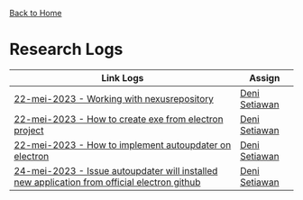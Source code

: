 [Back to Home](https://github.com/denitiawan/research-electron-react-boilerplate-autoupdater)

# Research Logs

| Link Logs | Assign |
|--|--|
|[22-mei-2023 - Working with nexusrepository ](https://github.com/denitiawan/research-electron-react-boilerplate-autoupdater/blob/main/research-logs/research-log-22052023-workingWithNexusRepository.md)|[Deni Setiawan](https://github.com/denitiawan)|
|[22-mei-2023 - How to create exe from electron project ](https://github.com/denitiawan/research-electron-react-boilerplate-autoupdater/blob/main/research-logs/research-log-22052023-howToCreateExe.md)|[Deni Setiawan](https://github.com/denitiawan)|
|[22-mei-2023 - How to implement autoupdater on electron](https://github.com/denitiawan/research-electron-react-boilerplate-autoupdater/blob/main/research-logs/research-log-22052023-howToImplementAutoupdaterOnElectron.md)|[Deni Setiawan](https://github.com/denitiawan)|
|[24-mei-2023 - Issue autoupdater will installed new application from official electron github](https://github.com/denitiawan/research-electron-react-boilerplate-autoupdater/blob/main/research-logs/research-log-24052023-issueAutoupdaterWillInstalledNewApplicationFromOfficialElectronGithub.md)|[Deni Setiawan](https://github.com/denitiawan)|





